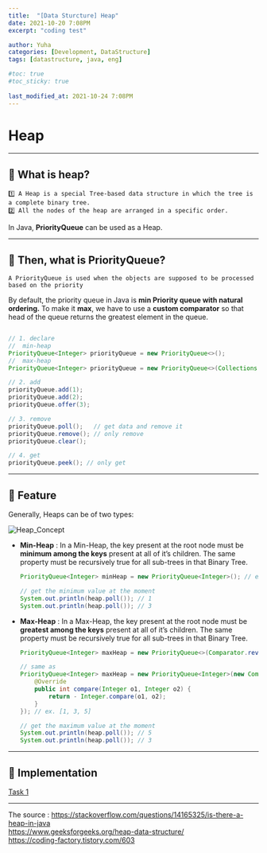 ```yaml
---
title:  "[Data Sturcture] Heap"
date: 2021-10-20 7:08PM
excerpt: "coding test"

author: Yuha
categories: [Development, DataStructure]
tags: [datastructure, java, eng]

#toc: true
#toc_sticky: true
 
last_modified_at: 2021-10-24 7:08PM
---
```

# Heap
---
## 📌 What is heap?
```text
1️⃣ A Heap is a special Tree-based data structure in which the tree is a complete binary tree. 
2️⃣ All the nodes of the heap are arranged in a specific order.
```

In Java, **PriorityQueue** can be used as a Heap.

---
## 📌 Then, what is PriorityQueue?
```text
A PriorityQueue is used when the objects are supposed to be processed based on the priority
```

By default, the priority queue in Java is **min Priority queue with natural ordering.** 
To make it **max**, we have to use a **custom comparator** so that head of the queue returns the greatest element in the queue.

```java

// 1. declare
//  min-heap
PriorityQueue<Integer> priorityQueue = new PriorityQueue<>();
//  max-heap
PriorityQueue<Integer> priorityQueue = new PriorityQueue<>(Collections.reverseOrder());

// 2. add
priorityQueue.add(1); 
priorityQueue.add(2);   
priorityQueue.offer(3);

// 3. remove 
priorityQueue.poll();   // get data and remove it
priorityQueue.remove(); // only remove
priorityQueue.clear();

// 4. get
priorityQueue.peek(); // only get

```

---
## 📌 Feature
Generally, Heaps can be of two types:

![Heap_Concept](https://user-images.githubusercontent.com/83699657/138588560-859d5478-bd87-47ad-85f5-5a7963665c8a.png)

- **Min-Heap**
    : In a Min-Heap, the key present at the root node must be **minimum among the keys** present at all of it’s children. The same property must be recursively true for all sub-trees in that Binary Tree.

    ```java
    PriorityQueue<Integer> minHeap = new PriorityQueue<Integer>(); // ex. [1, 3, 5]

    // get the minimum value at the moment
    System.out.println(heap.poll()); // 1
    System.out.println(heap.poll()); // 3
    ```

- **Max-Heap**
    : In a Max-Heap, the key present at the root node must be **greatest among the keys** present at all of it’s children. The same property must be recursively true for all sub-trees in that Binary Tree.

    ```java
    PriorityQueue<Integer> maxHeap = new PriorityQueue<>(Comparator.reverseOrder());

    // same as
    PriorityQueue<Integer> maxHeap = new PriorityQueue<Integer>(new Comparator<Integer>() {
        @Override
        public int compare(Integer o1, Integer o2) {
            return - Integer.compare(o1, o2);
        }
    }); // ex. [1, 3, 5]

    // get the maximum value at the moment
    System.out.println(heap.poll()); // 5
    System.out.println(heap.poll()); // 3
    ```

---
## 📌 Implementation

[Task 1](https://uzzing.github.io/posts/algorithm-heap/)

---

The source : 
<https://stackoverflow.com/questions/14165325/is-there-a-heap-in-java> <br>
<https://www.geeksforgeeks.org/heap-data-structure/> <br>
<https://coding-factory.tistory.com/603>